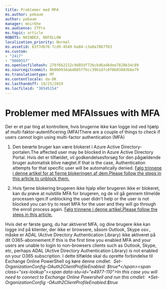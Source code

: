 ```yaml
---
title: Problemer med MFA
ms.author: pebaum
author: pebaum
manager: mnirkhe
ms.audience: ITPro
ms.topic: article
ROBOTS: NOINDEX, NOFOLLOW
localization_priority: Normal
ms.assetid: 63f7d676-7cd9-4549-ba84-c3a8a7867f63
ms.custom:
- "2417"
- "9000557"
ms.openlocfilehash: 276f6b2212c9d85df726cb46a46dee7828b34c89
ms.sourcegitcommit: 0b06093dabd685f76cc39b1d7c0f8b03883b6e79
ms.translationtype: MT
ms.contentlocale: da-DK
ms.lasthandoff: 10/25/2019
ms.locfileid: "36545154"
---
```

# <a name="issues-with-mfa"></a><span data-ttu-id="e4977-102">Problemer med MFA</span><span class="sxs-lookup"><span data-stu-id="e4977-102">Issues with MFA</span></span>
<span data-ttu-id="e4977-103">Der er et par ting at kontrollere, hvis brugerne ikke kan logge ind ved hjælp af multi-faktor-autentificering (MFA)</span><span class="sxs-lookup"><span data-stu-id="e4977-103">There are a couple of things to check if users cannot login using multi-factor authentication (MFA)</span></span>

1. <span data-ttu-id="e4977-104">Den berørte bruger kan være blokeret i Azure Active Directory-portalen.</span><span class="sxs-lookup"><span data-stu-id="e4977-104">The affected user may be blocked in Azure Active Directory Portal.</span></span> <span data-ttu-id="e4977-105">Hvis det er tilfældet, vil godkendelsesforsøg for den pågældende bruger automatisk blive nægtet.</span><span class="sxs-lookup"><span data-stu-id="e4977-105">If that is the case, Authentication attempts for that specific user will be automatically denied.</span></span> [<span data-ttu-id="e4977-106">Følg trinnene i denne artikel for at fjerne blokeringen af dem.</span><span class="sxs-lookup"><span data-stu-id="e4977-106">Please follow the steps in this article to unblock them.</span></span>](https://docs.microsoft.com/azure/active-directory/authentication/howto-mfa-mfasettings#block-and-unblock-users)

2. <span data-ttu-id="e4977-107">Hvis fjerne blokering brugeren ikke hjalp eller brugeren ikke er blokeret, kan du prøve at nulstille MFA for brugeren, og de vil gå gennem tilmelde processen igen.</span><span class="sxs-lookup"><span data-stu-id="e4977-107">If unblocking the user didn't help or the user is not blocked you can try to reset MFA for the user and they will go through the enroll process again.</span></span> [<span data-ttu-id="e4977-108">Følg trinnene i denne artikel.</span><span class="sxs-lookup"><span data-stu-id="e4977-108">Please follow the steps in this article.</span></span>](https://docs.microsoft.com/azure/active-directory/authentication/howto-mfa-userdevicesettings#require-users-to-provide-contact-methods-again)

<span data-ttu-id="e4977-109">Hvis det er første gang, du har aktiveret MFA, og dine brugere ikke kan logge ind på klienter, der ikke er browsere, såsom Outlook, Skype osv., måske er ADAL (Active Directory Authentication Library) ikke aktiveret på dit O365-abonnement.</span><span class="sxs-lookup"><span data-stu-id="e4977-109">If this is the first time you enabled MFA and your users are unable to login to non-browsers clients such as Outlook, Skype, etc, perhaps ADAL (Active Directory Authentication Library) is not enabled on your O365 subscription.</span></span> <span data-ttu-id="e4977-110">I dette tilfælde skal du oprette forbindelse til Exchange Online PowerShell og køre denne cmdlet:  *Set-OrganizationConfig-OAuth2ClientProfileEnabled: $true*</span><span class="sxs-lookup"><span data-stu-id="e4977-110">In this case you will need to connect to Exchange Online Powershell and run this cmdlet:  *Set-OrganizationConfig -OAuth2ClientProfileEnabled:$true*</span></span>